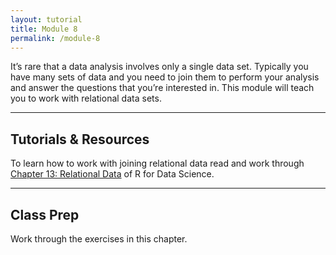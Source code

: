 ```yaml
---
layout: tutorial
title: Module 8
permalink: /module-8
---
```


It’s rare that a data analysis involves only a single data set. Typically you have many sets of data and you need to join them to perform your analysis and answer the questions that you’re interested in. This module will teach you to work with relational data sets.

<hr>

## Tutorials & Resources

To learn how to work with joining relational data read and work through [Chapter 13: Relational Data](http://r4ds.had.co.nz/relational-data.html) of R for Data Science.

<hr>

## Class Prep

Work through the exercises in this chapter.
